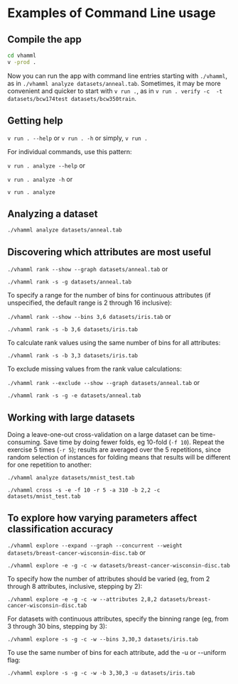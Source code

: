 # Examples of Command Line usage

## Compile the app
```sh
cd vhamml
v -prod .
````

Now you can run the app with command line entries starting with `./vhamml`, 
as in `./vhamml analyze datasets/anneal.tab`.
Sometimes, it may be more convenient and quicker to start with `v run .`, as in
`v run . verify -c  -t datasets/bcw174test datasets/bcw350train`.

## Getting help
`v run . --help` or
`v run . -h` or simply, 
`v run .`

For individual commands, use this pattern:

`v run . analyze --help` or

`v run . analyze -h` or 

`v run . analyze`

## Analyzing a dataset
`./vhamml analyze datasets/anneal.tab`

## Discovering which attributes are most useful
`./vhamml rank --show --graph datasets/anneal.tab` or

`./vhamml rank -s -g datasets/anneal.tab`

To specify a range for the number of bins for continuous attributes (if unspecified, the default range is 2 through 16 inclusive):

`./vhamml rank --show --bins 3,6 datasets/iris.tab` or 

`./vhamml rank -s -b 3,6 datasets/iris.tab`

To calculate rank values using the same number of bins for all attributes:

`./vhamml rank -s -b 3,3 datasets/iris.tab`

To exclude missing values from the rank value calculations:

`./vhamml rank --exclude --show --graph datasets/anneal.tab` or 

`./vhamml rank -s -g -e datasets/anneal.tab`

## Working with large datasets
Doing a leave-one-out cross-validation on a large dataset can be time-consuming. Save time by doing fewer folds, eg 10-fold (`-f 10`). Repeat the exercise 5 times (`-r 5`); results are averaged over the 5 repetitions, since random selection of instances for folding means that results will be different for one repetition to another:

`./vhamml analyze datasets/mnist_test.tab`

`./vhamml cross -s -e -f 10 -r 5 -a 310 -b 2,2 -c datasets/mnist_test.tab`

## To explore how varying parameters affect classification accuracy
`./vhamml explore --expand --graph --concurrent --weight datasets/breast-cancer-wisconsin-disc.tab` or

`./vhamml explore -e -g -c -w datasets/breast-cancer-wisconsin-disc.tab`

To specify how the number of attributes should be varied (eg, from 2 through 8 attributes, inclusive, stepping by 2):

`./vhamml explore -e -g -c -w --attributes 2,8,2 datasets/breast-cancer-wisconsin-disc.tab`

For datasets with continuous attributes, specify the binning range (eg, from 3 through 30 bins, stepping by 3):

`./vhamml explore -s -g -c -w --bins 3,30,3 datasets/iris.tab`

To use the same number of bins for each attribute, add the -u or --uniform flag:

`./vhamml explore -s -g -c -w -b 3,30,3 -u datasets/iris.tab`
